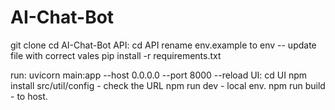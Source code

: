 # AI-Chat-Bot
git clone <repo>
cd AI-Chat-Bot 
API:
  cd API 
  rename env.example to env 
  -- update file with correct vales
  pip install -r requirements.txt
  
  run:  uvicorn main:app --host 0.0.0.0 --port 8000 --reload
UI:
   cd UI
   npm install
   src/util/config - check the URL
   npm run dev - local env.
   npm run build - to host.
